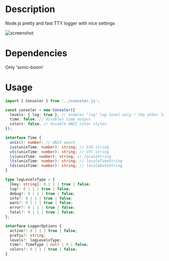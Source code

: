 # Description

Node.js pretty and fast TTY logger with nice settings

![screenshot](https://github.com/wellloy1/consoler/example/master/screenshot.jpg?raw=true)

# Dependencies

Only 'sonic-boom'

# Usage

```ts
import { Consoler } from '../consoler.js';

const consoler = new Consoler({
  levels: { log: true }, // enables "log" log level only * the other log levels will be a noop function
  time: false, // disables time output
  colors: false, // disable ANSI color styles
});
```

```ts
interface Time {
  unix(): number; // UNIX epoch
  iso(unixTime: number): string; // ISO string
  utc(unixTime: number): string; // UTC string
  ls(unixTime: number): string; // localeString
  lts(unixTime: number): string; // localeTimeString
  lds(unixTime: number): string; // localeDateString
}

type logLevelsType = {
  [key: string]: 0 | 1 | true | false;
  log?: 0 | 1 | true | false;
  debug?: 0 | 1 | true | false;
  info?: 0 | 1 | true | false;
  warn?: 0 | 1 | true | false;
  error?: 0 | 1 | true | false;
  fatal?: 0 | 1 | true | false;
};

interface LoggerOptions {
  active?: 0 | 1 | true | false;
  prefix?: string;
  levels?: logLevelsType;
  time?: TimeType | null | 0 | false;
  colors?: 0 | 1 | true | false;
}
```
